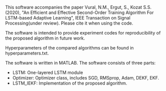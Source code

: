 This software accompanies the paper Vural, N.M., Ergut, S., Kozat S.S. (2020), "An Efficient and Effective Second-Order Training
Algorithm For LSTM-based Adaptive Learning", IEEE Transaction on Signal Processing(under review). Please cite it when using the code.

The software is intended to provide experiment codes for reproducibility of the proposed algorithm in future work. 

Hyperparameters of the compared algorithms can be found in hyperparameters.txt.

The software is written in MATLAB. The software consists of three parts:
* LSTM: One-layered LSTM module
* Optimizer: Optimizer class, includes SGD, RMSprop, Adam, DEKF, EKF.
* LSTM_IEKF: Implementation of the proposed algorithm.
